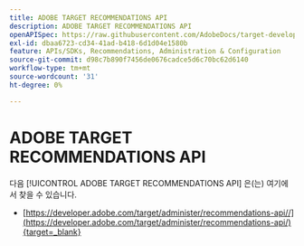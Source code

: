 ```yaml
---
title: ADOBE TARGET RECOMMENDATIONS API
description: ADOBE TARGET RECOMMENDATIONS API
openAPISpec: https://raw.githubusercontent.com/AdobeDocs/target-developers/main/src/models-api.json
exl-id: dbaa6723-cd34-41ad-b418-6d1d04e1580b
feature: APIs/SDKs, Recommendations, Administration & Configuration
source-git-commit: d98c7b890f7456de0676cadce5d6c70bc62d6140
workflow-type: tm+mt
source-wordcount: '31'
ht-degree: 0%

---
```


# ADOBE TARGET RECOMMENDATIONS API

다음 [!UICONTROL ADOBE TARGET RECOMMENDATIONS API] 은(는) 여기에서 찾을 수 있습니다.

* [https://developer.adobe.com/target/administer/recommendations-api//](https://developer.adobe.com/target/administer/recommendations-api/){target=_blank}
